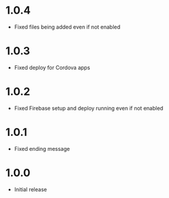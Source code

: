 # 1.0.4
- Fixed files being added even if not enabled

# 1.0.3
- Fixed deploy for Cordova apps

# 1.0.2
- Fixed Firebase setup and deploy running even if not enabled

# 1.0.1
- Fixed ending message

# 1.0.0
- Initial release
